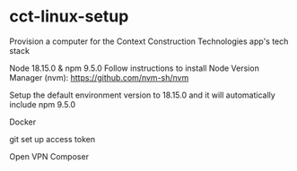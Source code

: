 # cct-linux-setup
Provision a computer for the Context Construction Technologies app's tech stack

Node 18.15.0 & npm 9.5.0
Follow instructions to install Node Version Manager (nvm):  https://github.com/nvm-sh/nvm 


Setup the default environment version to 18.15.0 and it will automatically include npm 9.5.0

Docker

git
set up access token

Open VPN
Composer
